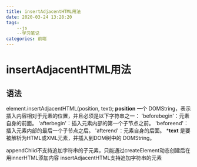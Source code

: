 ```yaml
---
title: insertAdjacentHTML用法
date: 2020-03-24 13:28:20
tags:
    --js
    --学习笔记
categories: 前端
---
```


# insertAdjacentHTML用法

## 语法
element.insertAdjacentHTML(position, text);
**position**
一个 DOMString，表示插入内容相对于元素的位置，并且必须是以下字符串之一：
'beforebegin'：元素自身的前面。
'afterbegin'：插入元素内部的第一个子节点之前。
'beforeend'：插入元素内部的最后一个子节点之后。
'afterend'：元素自身的后面。
***text**
是要被解析为HTML或XML元素，并插入到DOM树中的 DOMString。


appendChlid不支持追加字符串的子元素，只能通过createElement动态创建后在用innerHTML添加内容
insertAdjacentHTML支持追加字符串的元素